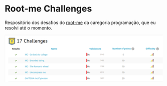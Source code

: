# Root-me Challenges

Respositório dos desafios do [root-me](https://www.root-me.org/en/Challenges/Programming/) da caregoria programação, que eu resolvi até o momento.

![screenshot](https://github.com/Doc-McCoy/root-me-challenges/blob/master/screenshot.png)

